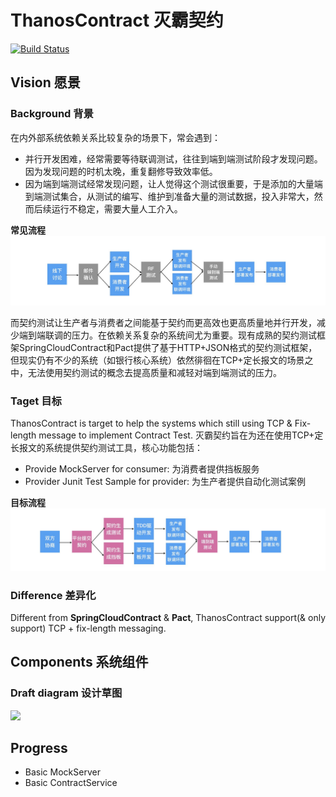# ThanosContract 灭霸契约

[![Build Status](https://travis-ci.org/abigail830/ThanosContract.svg?branch=master)](https://travis-ci.org/abigail830/ThanosContract)

## Vision 愿景

### Background 背景
在内外部系统依赖关系比较复杂的场景下，常会遇到：
* 并行开发困难，经常需要等待联调测试，往往到端到端测试阶段才发现问题。因为发现问题的时机太晚，重复翻修导致效率低。
* 因为端到端测试经常发现问题，让人觉得这个测试很重要，于是添加的大量端到端测试集合，从测试的编写、维护到准备大量的测试数据，投入非常大，然而后续运行不稳定，需要大量人工介入。

**常见流程**
![常见流程](background.jpg "常见流程")

而契约测试让生产者与消费者之间能基于契约而更高效也更高质量地并行开发，减少端到端联调的压力。在依赖关系复杂的系统间尤为重要。现有成熟的契约测试框架SpringCloudContract和Pact提供了基于HTTP+JSON格式的契约测试框架，但现实仍有不少的系统（如银行核心系统）依然徘徊在TCP+定长报文的场景之中，无法使用契约测试的概念去提高质量和减轻对端到端测试的压力。

### Taget 目标
ThanosContract is target to help the systems which still using TCP & Fix-length message to implement Contract Test. 灭霸契约旨在为还在使用TCP+定长报文的系统提供契约测试工具，核心功能包括：

* Provide MockServer for consumer: 为消费者提供挡板服务
* Provider Junit Test Sample for provider: 为生产者提供自动化测试案例

**目标流程**
![目标流程](target.jpg "目标流程")


### Difference 差异化
Different from **SpringCloudContract** & **Pact**, ThanosContract support(& only support) TCP + fix-length messaging.


## Components 系统组件

### Draft diagram 设计草图
<img src="https://plantuml-server.kkeisuke.app/svg/ZLF1JkCm4BtxAsPxM1LfQRHIJtk2ZH2xI0LsqufZDNL6ZOLZH_Qu9KBxxskNbYGj27AnntdlpPldvC8pEWwrXdowlD9Kas4llYWZTIWfE0qLS-D_P9d3xMIjk0ghuCb9QpX29zBMsLD0qrBMQ3H9wTnpg-bSJhCQFPFBv7IPuAWCkKaJ4K9SIhPkd8I-mMWHbr5SSsjygCbv-0htpcvK6VUZCo6ADkhKowid7dE5nlh5xmYVxxU9EiDsHN3Pg6jasc8Bw65BMlVOFsqm9RfsBB-_alDaIpBarj7e39u5n2S_U1tNLZuMv3OxbxFN8ZMymGs-D5Q6eGC2IcbTgSmQs48QsyK6qSPG-V0YaPIab-7x9wSz3fIKZfSLnN3Va2tfck8EOxmxqLxTbzmV4jm4enWAh1jDxth_9yHVqllhwjt0h_dyVgTQtDscf3lG8BbvlaDj5C8UcO2TpcaOHyB7yE6Gf-3bBQbrjOfVMCSQE7hB-8cB0UE1LaMiYHFDEfZzEMxLXtzceevvDD27P751feo_qNy0.svg" width="550" >


## Progress

* Basic MockServer
* Basic ContractService

